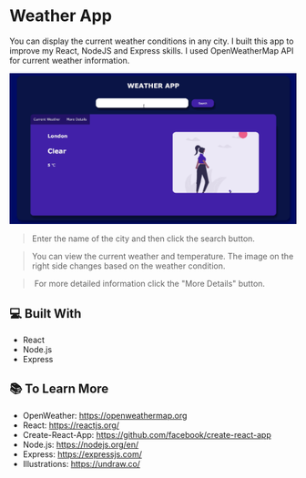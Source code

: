 # Weather App

You can display the current weather conditions in any city. I built this app to improve my React, NodeJS and Express skills. I used OpenWeatherMap API for current weather information.

![](/img/weatherapp.gif)

> Enter the name of the city and then click the search button.

> You can view the current weather and temperature. The image on the right side changes based on the weather condition.

> For more detailed information click the "More Details" button.

##  :computer: Built With

* React
* Node.js
* Express

## :books: To Learn More

* OpenWeather: https://openweathermap.org
* React: https://reactjs.org/
* Create-React-App: https://github.com/facebook/create-react-app
* Node.js: https://nodejs.org/en/
* Express: https://expressjs.com/
* Illustrations: https://undraw.co/
